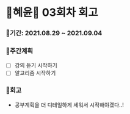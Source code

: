 # 🌼혜윤🌼 03회차 회고

### 🥕기간: 2021.08.29 ~ 2021.09.04

### 🍆주간계획

- [ ] 강의 듣기 시작하기
- [ ] 알고리즘 시작하기

### 🥦회고

- 공부계획을 더 디테일하게 세워서 시작해야겠다..!
